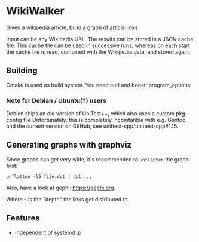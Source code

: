 # WikiWalker
Given a wikipedia article, build a graph of article links

Input can be any Wikipedia URL. The results can be stored in a JSON cache file.
This cache file can be used in successive runs, whereas on each start the
cache file is read, combined with the Wikipedia data, and stored again.

## Building

Cmake is used as build system. You need curl and boost::program_options.

### Note for Debian / Ubuntu(?) users

Debian ships an old version of UniTest++, which also uses a custom pkg-config file
Unfortunately, this is completely incomtatible with e.g. Gentoo, and the current
version on GitHub, see unittest-cpp/unittest-cpp#145.

## Generating graphs with graphviz

Since graphs can get very wide, it's recommended to `unflatten` the graph first:

```
unflatten -l5 file.dot | dot ...
```

Also, have a look at gephi: https://gephi.org.

Where `5` is the "depth" the links get distributed to.

## Features

 - independent of systemd :p
